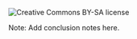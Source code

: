<!-- .slide: data-menu-title="License" -->
<img src="images/by-sa.svg"
     alt="Creative Commons BY-SA license"
     class="full-slide" />

Note: Add conclusion notes here.
